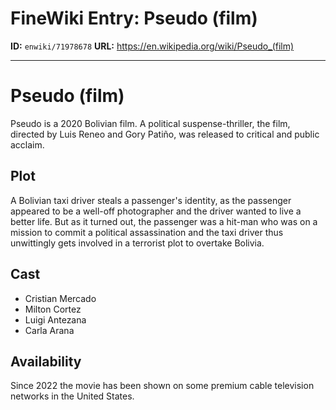 # FineWiki Entry: Pseudo (film)

**ID:** `enwiki/71978678`
**URL:** <https://en.wikipedia.org/wiki/Pseudo_(film)>

--- 

# Pseudo (film)
Pseudo is a 2020 Bolivian film. A political suspense-thriller, the film, directed by Luis Reneo and Gory Patiño, was released to critical and public acclaim.

## Plot
A Bolivian taxi driver steals a passenger's identity, as the passenger appeared to be a well-off photographer and the driver wanted to live a better life. But as it turned out, the passenger was a hit-man who was on a mission to commit a political assassination and the taxi driver thus unwittingly gets involved in a terrorist plot to overtake Bolivia.

## Cast
- Cristian Mercado
- Milton Cortez
- Luigi Antezana
- Carla Arana


## Availability
Since 2022 the movie has been shown on some premium cable television networks in the United States.
